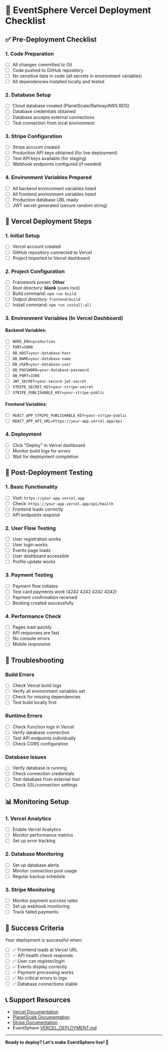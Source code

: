 # 🚀 EventSphere Vercel Deployment Checklist

## ✅ Pre-Deployment Checklist

### 1. Code Preparation
- [ ] All changes committed to Git
- [ ] Code pushed to GitHub repository
- [ ] No sensitive data in code (all secrets in environment variables)
- [ ] All dependencies installed locally and tested

### 2. Database Setup
- [ ] Cloud database created (PlanetScale/Railway/AWS RDS)
- [ ] Database credentials obtained
- [ ] Database accepts external connections
- [ ] Test connection from local environment

### 3. Stripe Configuration  
- [ ] Stripe account created
- [ ] Production API keys obtained (for live deployment)
- [ ] Test API keys available (for staging)
- [ ] Webhook endpoints configured (if needed)

### 4. Environment Variables Prepared
- [ ] All backend environment variables listed
- [ ] All frontend environment variables listed
- [ ] Production database URL ready
- [ ] JWT secret generated (secure random string)

## 🎯 Vercel Deployment Steps

### 1. Initial Setup
- [ ] Vercel account created
- [ ] GitHub repository connected to Vercel
- [ ] Project imported to Vercel dashboard

### 2. Project Configuration
- [ ] Framework preset: **Other**
- [ ] Root directory: **blank** (uses root)
- [ ] Build command: `npm run build`
- [ ] Output directory: `frontend/build`
- [ ] Install command: `npm run install:all`

### 3. Environment Variables (In Vercel Dashboard)

#### Backend Variables:
- [ ] `NODE_ENV=production`
- [ ] `PORT=5000`
- [ ] `DB_HOST=your-database-host`
- [ ] `DB_NAME=your-database-name` 
- [ ] `DB_USER=your-database-user`
- [ ] `DB_PASSWORD=your-database-password`
- [ ] `DB_PORT=3306`
- [ ] `JWT_SECRET=your-secure-jwt-secret`
- [ ] `STRIPE_SECRET_KEY=your-stripe-secret`
- [ ] `STRIPE_PUBLISHABLE_KEY=your-stripe-public`

#### Frontend Variables:
- [ ] `REACT_APP_STRIPE_PUBLISHABLE_KEY=your-stripe-public`
- [ ] `REACT_APP_API_URL=https://your-app.vercel.app/api`

### 4. Deployment
- [ ] Click "Deploy" in Vercel dashboard
- [ ] Monitor build logs for errors
- [ ] Wait for deployment completion

## 🧪 Post-Deployment Testing

### 1. Basic Functionality
- [ ] Visit: `https://your-app.vercel.app`
- [ ] Check: `https://your-app.vercel.app/api/health`
- [ ] Frontend loads correctly
- [ ] API endpoints respond

### 2. User Flow Testing
- [ ] User registration works
- [ ] User login works
- [ ] Events page loads
- [ ] User dashboard accessible
- [ ] Profile update works

### 3. Payment Testing
- [ ] Payment flow initiates
- [ ] Test card payments work (4242 4242 4242 4242)
- [ ] Payment confirmation received
- [ ] Booking created successfully

### 4. Performance Check
- [ ] Pages load quickly
- [ ] API responses are fast
- [ ] No console errors
- [ ] Mobile responsive

## 🚨 Troubleshooting

### Build Errors
- [ ] Check Vercel build logs
- [ ] Verify all environment variables set
- [ ] Check for missing dependencies
- [ ] Test build locally first

### Runtime Errors
- [ ] Check Function logs in Vercel
- [ ] Verify database connection
- [ ] Test API endpoints individually
- [ ] Check CORS configuration

### Database Issues
- [ ] Verify database is running
- [ ] Check connection credentials
- [ ] Test database from external tool
- [ ] Check SSL/connection settings

## 📊 Monitoring Setup

### 1. Vercel Analytics
- [ ] Enable Vercel Analytics
- [ ] Monitor performance metrics
- [ ] Set up error tracking

### 2. Database Monitoring
- [ ] Set up database alerts
- [ ] Monitor connection pool usage
- [ ] Regular backup schedule

### 3. Stripe Monitoring
- [ ] Monitor payment success rates
- [ ] Set up webhook monitoring
- [ ] Track failed payments

## 🎉 Success Criteria

Your deployment is successful when:
- [ ] ✅ Frontend loads at Vercel URL
- [ ] ✅ API health check responds
- [ ] ✅ User can register/login
- [ ] ✅ Events display correctly
- [ ] ✅ Payment processing works
- [ ] ✅ No critical errors in logs
- [ ] ✅ Database connections stable

## 📞 Support Resources

- [Vercel Documentation](https://vercel.com/docs)
- [PlanetScale Documentation](https://docs.planetscale.com)
- [Stripe Documentation](https://stripe.com/docs)
- EventSphere [VERCEL_DEPLOYMENT.md](VERCEL_DEPLOYMENT.md)

---

**Ready to deploy? Let's make EventSphere live! 🚀**
